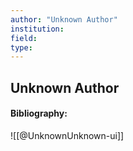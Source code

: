 ```yaml
---
author: "Unknown Author"
institution:
field:
type:
---
```


## Unknown Author
#### Bibliography:

![[@UnknownUnknown-ui]]